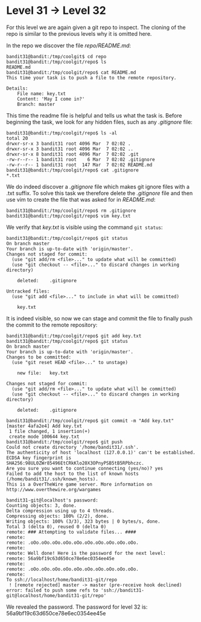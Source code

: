 # Level 31 &rarr; Level 32

For this level we are again given a git repo to inspect.
The cloning of the repo is similar to the previous levels why it is omitted here.

In the repo we discover the file *repo/README.md*:

```
bandit31@bandit:/tmp/coolgit$ cd repo
bandit31@bandit:/tmp/coolgit/repo$ ls
README.md
bandit31@bandit:/tmp/coolgit/repo$ cat README.md 
This time your task is to push a file to the remote repository.

Details:
    File name: key.txt
    Content: 'May I come in?'
    Branch: master

```

This time the readme file is helpful and tells us what the task is.
Before beginning the task, we look for any hidden files, such as any *.gitignore* file:

```
bandit31@bandit:/tmp/coolgit/repo$ ls -al
total 20
drwxr-sr-x 3 bandit31 root 4096 Mar  7 02:02 .
drwxr-sr-x 3 bandit31 root 4096 Mar  7 02:02 ..
drwxr-sr-x 8 bandit31 root 4096 Mar  7 02:02 .git
-rw-r--r-- 1 bandit31 root    6 Mar  7 02:02 .gitignore
-rw-r--r-- 1 bandit31 root  147 Mar  7 02:02 README.md
bandit31@bandit:/tmp/coolgit/repo$ cat .gitignore 
*.txt
```

We do indeed discover a *.gitignore* file which makes git ignore files with a .txt suffix.
To solve this task we therefore delete the *.gitignore* file and then use vim to create the file that was asked for in *README.md*:

```
bandit31@bandit:/tmp/coolgit/repo$ rm .gitignore
bandit31@bandit:/tmp/coolgit/repo$ vim key.txt
```

We verify that *key.txt* is visible using the command `git status`:

```
bandit31@bandit:/tmp/coolgit/repo$ git status
On branch master
Your branch is up-to-date with 'origin/master'.
Changes not staged for commit:
  (use "git add/rm <file>..." to update what will be committed)
  (use "git checkout -- <file>..." to discard changes in working directory)

	deleted:    .gitignore

Untracked files:
  (use "git add <file>..." to include in what will be committed)

	key.txt
```

It is indeed visible, so now we can stage and commit the file to finally push the commit to the remote repository:

```
bandit31@bandit:/tmp/coolgit/repo$ git add key.txt 
bandit31@bandit:/tmp/coolgit/repo$ git status
On branch master
Your branch is up-to-date with 'origin/master'.
Changes to be committed:
  (use "git reset HEAD <file>..." to unstage)

	new file:   key.txt

Changes not staged for commit:
  (use "git add/rm <file>..." to update what will be committed)
  (use "git checkout -- <file>..." to discard changes in working directory)

	deleted:    .gitignore

bandit31@bandit:/tmp/coolgit/repo$ git commit -m "Add key.txt"
[master 4afa2e4] Add key.txt
 1 file changed, 1 insertion(+)
 create mode 100644 key.txt
bandit31@bandit:/tmp/coolgit/repo$ git push
Could not create directory '/home/bandit31/.ssh'.
The authenticity of host 'localhost (127.0.0.1)' can't be established.
ECDSA key fingerprint is SHA256:98UL0ZWr85496EtCRkKlo20X3OPnyPSB5tB5RPbhczc.
Are you sure you want to continue connecting (yes/no)? yes
Failed to add the host to the list of known hosts (/home/bandit31/.ssh/known_hosts).
This is a OverTheWire game server. More information on http://www.overthewire.org/wargames

bandit31-git@localhost's password: 
Counting objects: 3, done.
Delta compression using up to 4 threads.
Compressing objects: 100% (2/2), done.
Writing objects: 100% (3/3), 323 bytes | 0 bytes/s, done.
Total 3 (delta 0), reused 0 (delta 0)
remote: ### Attempting to validate files... ####
remote: 
remote: .oOo.oOo.oOo.oOo.oOo.oOo.oOo.oOo.oOo.oOo.
remote: 
remote: Well done! Here is the password for the next level:
remote: 56a9bf19c63d650ce78e6ec0354ee45e
remote: 
remote: .oOo.oOo.oOo.oOo.oOo.oOo.oOo.oOo.oOo.oOo.
remote: 
To ssh://localhost/home/bandit31-git/repo
 ! [remote rejected] master -> master (pre-receive hook declined)
error: failed to push some refs to 'ssh://bandit31-git@localhost/home/bandit31-git/repo'
```

We revealed the password.
The password for level 32 is: 56a9bf19c63d650ce78e6ec0354ee45e
